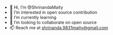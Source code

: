 - 👋 Hi, I’m @ShrinandaMaity
- 👀 I’m interested in open source contribution
- 🌱 I’m currently learning
- 💞️ I’m looking to collaborate on open source
- 📫 Reach me at shrinanda.9831maity@gmail.com

<!---
ShrinandaMaity/ShrinandaMaity is a ✨ special ✨ repository because its `README.md` (this file) appears on your GitHub profile.
You can click the Preview link to take a look at your changes.
--->
